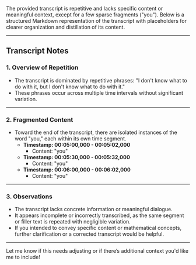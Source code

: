 The provided transcript is repetitive and lacks specific content or meaningful context, except for a few sparse fragments ("you"). Below is a structured Markdown representation of the transcript with placeholders for clearer organization and distillation of its content.

---

## Transcript Notes

### 1. Overview of Repetition
- The transcript is dominated by repetitive phrases: "I don't know what to do with it, but I don't know what to do with it."
- These phrases occur across multiple time intervals without significant variation.

---

### 2. Fragmented Content
- Toward the end of the transcript, there are isolated instances of the word "you," each within its own time segment.
  - **Timestamp: 00:05:00,000 - 00:05:02,000**
    - Content: "you"
  - **Timestamp: 00:05:30,000 - 00:05:32,000**
    - Content: "you"
  - **Timestamp: 00:06:00,000 - 00:06:02,000**
    - Content: "you"

---

### 3. Observations
- The transcript lacks concrete information or meaningful dialogue.
- It appears incomplete or incorrectly transcribed, as the same segment or filler text is repeated with negligible variation.
- If you intended to convey specific content or mathematical concepts, further clarification or a corrected transcript would be helpful.

--- 

Let me know if this needs adjusting or if there’s additional context you'd like me to include!